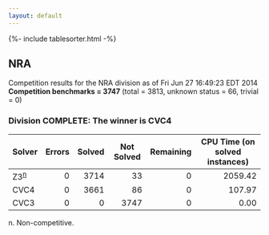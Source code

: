 ```yaml
---
layout: default
---
```

{%- include tablesorter.html -%}

## NRA



Competition results for the NRA division as of Fri Jun 27 16:49:23 EDT 2014
<br/>**Competition benchmarks = 3747** (total = 3813, unknown status = 66, trivial = 0)

### Division COMPLETE: The winner is CVC4



<table id="sequential" class="result sorted">
<thead>
<tr>
<th class="center">Solver</th><th class="center">Errors</th>
<th class="center">Solved</th>
<th class="center">Not Solved</th>
<th class="center">Remaining</th>
<th class="center">CPU Time (on solved instances)</th>
</tr>
</thead>
<tr>
<td><span class="non-competing-grey">Z3<sup><a href="#fn">n</a></sup></span></td>
<td align="right">0</td>
<td align="right">3714</td>
<td align="right">33</td>
<td align="right">0</td>
<td align="right">   2059.42</td>
</tr>
<tr>
<td>CVC4</td>
<td align="right">0</td>
<td align="right">3661</td>
<td align="right">86</td>
<td align="right">0</td>
<td align="right">    107.97</td>
</tr>
<tr>
<td>CVC3</td>
<td align="right">0</td>
<td align="right">0</td>
<td align="right">3747</td>
<td align="right">0</td>
<td align="right">      0.00</td>
</tr>
</table>

<span id="fn"> n. Non-competitive.</span>
